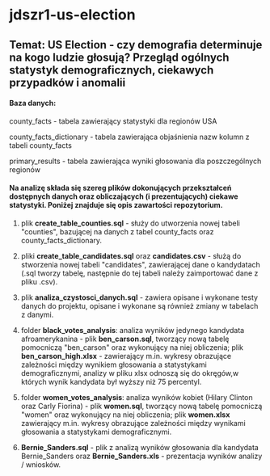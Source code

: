 # jdszr1-us-election

## Temat: US Election - czy demografia determinuje na kogo ludzie głosują? Przegląd ogólnych statystyk demograficznych, ciekawych przypadków i anomalii


#### Baza danych:
county_facts - tabela zawierający statystyki dla regionów USA 

county_facts_dictionary - tabela zawierająca objaśnienia nazw kolumn z tabeli county_facts

primary_results - tabela zawierająca wyniki głosowania dla poszczególnych regionów


#### Na analizę składa się szereg plików dokonujących przekształceń dostępnych danych oraz obliczających (i prezentujących) ciekawe statystyki. Poniżej znajduje się opis zawartości repozytorium.

1. plik **create_table_counties.sql** - służy do utworzenia nowej tabeli "counties", bazującej na danych z tabel county_facts oraz county_facts_dictionary.

2. pliki **create_table_candidates.sql** oraz **candidates.csv** - służą do stworzenia nowej tabeli "candidates", zawierającej dane o kandydatach (.sql tworzy tabelę, następnie do tej tabeli należy zaimportować dane z pliku .csv).

3. plik **analiza_czystosci_danych.sql** - zawiera opisane i wykonane testy danych do projektu, opisane i wykonane są również zmiany w tabelach z danymi.

4. folder **black_votes_analysis**: analiza wyników jedynego kandydata afroamerykanina - plik **ben_carson.sql**, tworzący nową tabelę pomocniczą "ben_carson" oraz wykonujący na niej obliczenia; plik **ben_carson_high.xlsx** - zawierający m.in. wykresy obrazujące zależności między wynikiem głosowania a statystykami demograficznymi, analizy w pliku xlsx odnoszą się do okręgów,w których wynik kandydata był wyższy niż 75 percentyl.

5. folder **women_votes_analysis**: analiza wyników kobiet (Hilary Clinton oraz Carly Fiorina) - plik **women.sql**, tworzący nową tabelę pomocniczą "women" oraz wykonujący na niej obliczenia; plik **women.xlsx** zawierający m.in. wykresy obrazujące zależności między wynikami głosowania a statystykami demograficznymi.

6. **Bernie_Sanders.sql** - plik z analizą wyników głosowania dla kandydata Bernie_Sanders oraz **Bernie_Sanders.xls** - prezentacja wyników analizy / wniosków.
